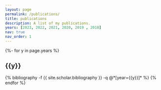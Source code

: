 ```yaml
---
layout: page
permalink: /publications/
title: publications
description: A list of my publications.
years: [2023, 2022, 2021, 2020, 2019 , 2018]
nav: true
nav_order: 1
---
```

<!-- _pages/publications.md -->
<div class="publications">

{%- for y in page.years %}
  <h2 class="year">{{y}}</h2>
  {% bibliography -f {{ site.scholar.bibliography }} -q @*[year={{y}}]* %}
{% endfor %}

</div>
